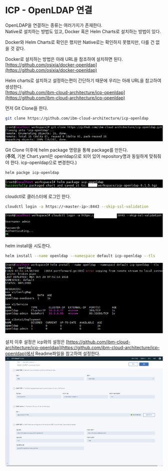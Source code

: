 # ICP - OpenLDAP 연결

OpenLDAP을 연결하는 종류는 여러가지가 존재한다.  
Native로 설치하는 방법도 있고, Docker 혹은 Helm Charts로 설치하는 방법이 있다.  

Docker와 Helm Charts로 확인은 했지만 Native로는 확인하지 못했지만, 다를 건 없을 것 같다.  

Docker로 설치하는 방법은 아래 URL을 참조하여 설치하면 된다.  
[https://github.com/osixia/docker-openldap](https://github.com/osixia/docker-openldap)  

Helm charts로 설치하고 설정하는편이 간단하기 때문에 우리는 아래 URL을 참고하여 생성한다.  
[https://github.com/ibm-cloud-architecture/icp-openldap](https://github.com/ibm-cloud-architecture/icp-openldap)  

먼저 Git Clone을 한다.  
``` bash
git clone https://github.com/ibm-cloud-architecture/icp-openldap
```
![clone](../images/clone.png)  

Git Clone 이후에 helm package 명령을 통해 package를 만든다.  
(**주의**, 기본 Chart.yaml은 openldap으로 되어 있어 repository명과 동일하게 맞춰줘야 한다. icp-openldap으로 변경한다.)  
``` bash
helm packge icp-openldap
```
![package](../images/package.png)

cloudctl로 클러스터에 로그인 한다.
``` bash
cloudctl login -a https://<master-ip>:8443 --skip-ssl-validation
```
![login](../images/cloudctllogin.png)

helm install을 시도한다.
``` bash
helm install --name openldap --namespace default icp-openldap --tls
```

![helminstall2](../images/helminstall2.png)

설치 이후 설정은 icp와의 설정은 [https://github.com/ibm-cloud-architecture/icp-openldap](https://github.com/ibm-cloud-architecture/icp-openldap)에서 Readme파일을 참고하여 설정한다.  
![settings](../images/settings.png)
